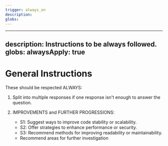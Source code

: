 ```yaml
---
trigger: always_on
description: 
globs: 
---
```

---
description: Instructions to be always followed.
globs: 
alwaysApply: true
---
# General Instructions

These should be respected ALWAYS:

1. Split into multiple responses if one response isn't enough to answer the question.

2. IMPROVEMENTS and FURTHER PROGRESSIONS:
   - S1: Suggest ways to improve code stability or scalability.
   - S2: Offer strategies to enhance performance or security.
   - S3: Recommend methods for improving readability or maintainability.
   - Recommend areas for further investigation
